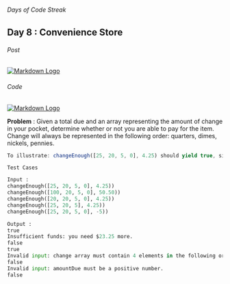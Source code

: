 ###### Days of Code Streak 
## Day 8 : Convenience Store

###### Post
[![Markdown Logo](https://img.shields.io/badge/LinkedIn-0077B5?style=for-the-badge&logo=linkedin&logoColor=white)](https://www.linkedin.com/posts/mustbemustak_daysofcode-vitbhopalgaming-20daysofcode-activity-7020664775013449728-fO7L?utm_source=share&utm_medium=member_desktop)

###### Code
[![Markdown Logo](https://img.shields.io/badge/JavaScript-323330?style=for-the-badge&logo=javascript&logoColor=F7DF1E)](https://github.com/Mus1ak/20DaysofCode/blob/main/Days/Day%208/Day8.js)

**Problem** : Given a total due and an array representing the amount of change in your pocket, determine whether or not you are able to pay for the item. Change will always be represented in the following order: quarters, dimes, nickels, pennies.

```javascript
To illustrate: changeEnough([25, 20, 5, 0], 4.25) should yield true, since having 25 quarters, 20 dimes, 5 nickels and 0 pennies gives you 6.25 + 2 + .25 + 0 = 8.50.
```

```Test Cases```

```python
Input : 
changeEnough([25, 20, 5, 0], 4.25))
changeEnough([100, 20, 5, 0], 50.50))
changeEnough([20, 20, 5, 0], 4.25))
changeEnough([25, 20, 5], 4.25))
changeEnough([25, 20, 5, 0], -5))

Output : 
true
Insufficient funds: you need $23.25 more.
false
true
Invalid input: change array must contain 4 elements in the following order: quarters, dimes, nickels, pennies.
false
Invalid input: amountDue must be a positive number.
false
``` 


